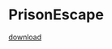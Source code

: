 # PrisonEscape

[download](https://drive.google.com/file/d/1u79TKyUtv9z2lOROUrLcKbObHnC7Z_Iq/view?usp=sharing)
